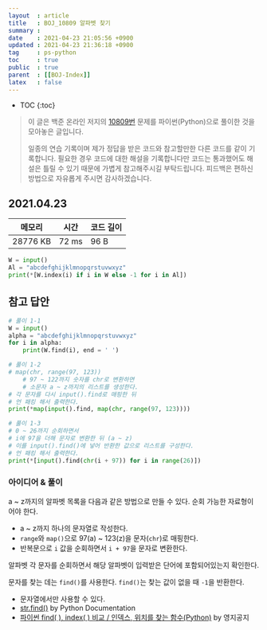 ```yaml
---
layout  : article
title   : BOJ_10809 알파벳 찾기
summary : 
date    : 2021-04-23 21:05:56 +0900
updated : 2021-04-23 21:36:18 +0900
tag     : ps-python
toc     : true
public  : true
parent  : [[BOJ-Index]]
latex   : false
---
```

* TOC
{:toc}

> 이 글은 백준 온라인 저지의 [10809번](https://www.acmicpc.net/problem/10809) 문제를 파이썬(Python)으로 풀이한 것을 모아놓은 글입니다.
>
> 일종의 연습 기록이며 제가 정답을 받은 코드와 참고할만한 다른 코드를 같이 기록합니다. 필요한 경우 코드에 대한 해설을 기록합니다만 코드는 통과했어도 해설은 틀릴 수 있기 때문에 가볍게 참고해주시길 부탁드립니다. 피드백은 편하신 방법으로 자유롭게 주시면 감사하겠습니다.

## 2021.04.23

| 메모리    | 시간  | 코드 길이 |
| --------- | ----- | --------- |
| 28776 KB  | 72 ms | 96 B      |

```python
W = input()
Al = "abcdefghijklmnopqrstuvwxyz"
print(*[W.index(i) if i in W else -1 for i in Al])
```

## 참고 답안

```python
# 풀이 1-1
W = input()
alpha = "abcdefghijklmnopqrstuvwxyz"
for i in alpha:
    print(W.find(i), end = ' ')

# 풀이 1-2
# map(chr, range(97, 123))
    # 97 ~ 122까지 숫자를 chr로 변환하면
    # 소문자 a ~ z까지의 리스트를 생성한다.
# 각 문자를 다시 input().find로 매핑한 뒤
# 언 패킹 해서 출력한다.
print(*map(input().find, map(chr, range(97, 123))))

# 풀이 1-3
# 0 ~ 26까지 순회하면서
# i에 97을 더해 문자로 변환한 뒤 (a ~ z)
# 이를 input().find()에 넣어 반환한 값으로 리스트를 구성한다.
# 언 패킹 해서 출력한다.
print(*[input().find(chr(i + 97)) for i in range(26)])
```

### 아이디어 & 풀이

a ~ z까지의 알파벳 목록을 다음과 같은 방법으로 만들 수 있다. 순회 가능한 자료형이어야 한다.

* a ~ z까지 하나의 문자열로 작성한다.
* `range`와 `map()`으로 97(a) ~ 123(z)을 문자(`chr`)로 매핑한다.
* 반복문으로 `i` 값을 순회하면서 `i + 97`을 문자로 변환한다.

알파벳 각 문자를 순회하면서 해당 알파벳이 입력받은 단어에 포함되어있는지 확인한다.

문자를 찾는 데는 `find()`를 사용한다. `find()`는 찾는 값이 없을 때 `-1`을 반환한다.

* 문자열에서만 사용할 수 있다.
* [str.find()](https://docs.python.org/3/library/stdtypes.html?highlight=find#str.find) by Python Documentation
* [파이썬 find( ), index( ) 비교 / 인덱스, 위치를 찾는 함수(Python)](https://ooyoung.tistory.com/78) by 영지공지
